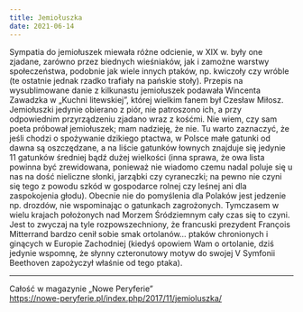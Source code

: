 ```yaml
---
title: Jemiołuszka
date: 2021-06-14
---
```

Sympatia do jemiołuszek miewała różne odcienie, w XIX w. były one zjadane, zarówno przez biednych wieśniaków, jak i zamożne warstwy społeczeństwa, podobnie jak wiele innych ptaków, np. kwiczoły czy wróble (te ostatnie jednak rzadko trafiały na pańskie stoły). Przepis na wysublimowane danie z kilkunastu jemiołuszek podawała Wincenta Zawadzka w „Kuchni litewskiej”, której wielkim fanem był Czesław Miłosz. Jemiołuszki jedynie obierano z piór, nie patroszono ich, a przy odpowiednim przyrządzeniu zjadano wraz z kośćmi. Nie wiem, czy sam poeta próbował jemiołuszek; mam nadzieję, że nie. Tu warto zaznaczyć, że jeśli chodzi o spożywanie dzikiego ptactwa, w Polsce małe gatunki od dawna są oszczędzane, a na liście gatunków łownych znajduje się jedynie 11 gatunków średniej bądź dużej wielkości (inna sprawa, że owa lista powinna być zrewidowana, ponieważ nie wiadomo czemu nadal poluje się u nas na dość nieliczne słonki, jarząbki czy cyraneczki; na pewno nie czyni się tego z powodu szkód w gospodarce rolnej czy leśnej ani dla zaspokojenia głodu). Obecnie nie do pomyślenia dla Polaków jest jedzenie np. drozdów, nie wspominając o gatunkach zagrożonych. Tymczasem w wielu krajach położonych nad Morzem Śródziemnym cały czas się to czyni. Jest to zwyczaj na tyle rozpowszechniony, że francuski prezydent François Mitterrand bardzo cenił sobie smak ortolanów… ptaków chronionych i ginących w Europie Zachodniej (kiedyś opowiem Wam o ortolanie, dziś jedynie wspomnę, że słynny czteronutowy motyw do swojej V Symfonii Beethoven zapożyczył właśnie od tego ptaka).

***

Całość w magazynie „Nowe Peryferie”  
<https://nowe-peryferie.pl/index.php/2017/11/jemioluszka/>